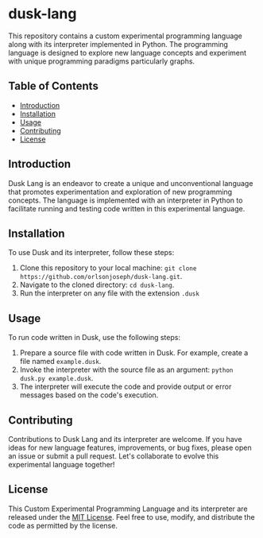 # dusk-lang

This repository contains a custom experimental programming language along with its interpreter implemented in Python. The programming language is designed to explore new language concepts and experiment with unique programming paradigms particularly graphs.

## Table of Contents

- [Introduction](#introduction)
- [Installation](#installation)
- [Usage](#usage)
- [Contributing](#contributing)
- [License](#license)

## Introduction

Dusk Lang is an endeavor to create a unique and unconventional language that promotes experimentation and exploration of new programming concepts. The language is implemented with an interpreter in Python to facilitate running and testing code written in this experimental language.

## Installation

To use Dusk and its interpreter, follow these steps:

1. Clone this repository to your local machine: `git clone https://github.com/orlsonjoseph/dusk-lang.git`.
2. Navigate to the cloned directory: `cd dusk-lang`.
3. Run the interpreter on any file with the extension `.dusk`

## Usage

To run code written in Dusk, use the following steps:

1. Prepare a source file with code written in Dusk. For example, create a file named `example.dusk`.
2. Invoke the interpreter with the source file as an argument: `python dusk.py example.dusk`.
3. The interpreter will execute the code and provide output or error messages based on the code's execution.

## Contributing

Contributions to Dusk Lang and its interpreter are welcome. If you have ideas for new language features, improvements, or bug fixes, please open an issue or submit a pull request. Let's collaborate to evolve this experimental language together!

## License

This Custom Experimental Programming Language and its interpreter are released under the [MIT License](LICENSE). Feel free to use, modify, and distribute the code as permitted by the license.
